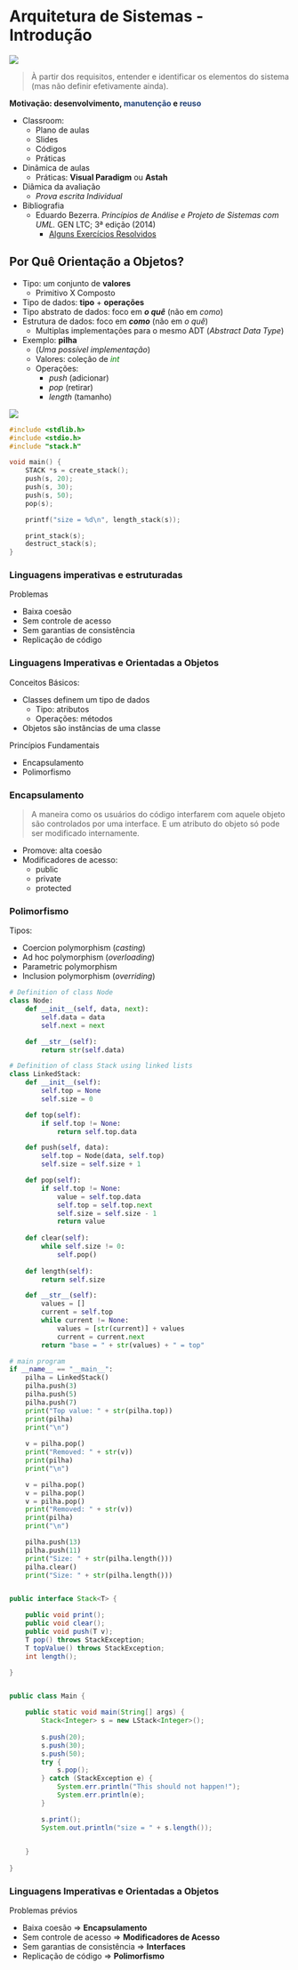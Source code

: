 # Arquitetura de Sistemas - Introdução
![](https://calegari.dev/pt-br/posts/arquiteturas-de-sistemas-distribuidos/featured-image.png)
> À partir dos requisitos, entender e identificar os elementos do sistema (mas não definir efetivamente ainda).

**Motivação: desenvolvimento, <font color='#214278'>manutenção</font> e <font color='#214278'>reuso</font>**

- Classroom:
    - Plano de aulas
    - Slides
    - Códigos
    - Práticas
- Dinâmica de aulas
    - Práticas: **Visual Paradigm** ou **Astah**
- Diâmica da avaliação
    - _Prova escrita Individual_
- Bibliografia
    - Eduardo Bezerra. _Princípios de Análise e Projeto de Sistemas com UML._ GEN LTC; 3ª edição (2014)
        - [Alguns Exercícios Resolvidos](https://eic.cefet-rj.br/papsuml3ed/papsuml3ed-exercicios-resolvidos.pdf)

## Por Quê Orientação a Objetos?
- Tipo: um conjunto de **valores**
    - Primitivo X Composto
- Tipo de dados: **tipo** + **operações**
- Tipo abstrato de dados: foco em ***o quê*** (não em _como_)
- Estrutura de dados: foco em ***como*** (não em _o quê_)
    - Multiplas implementações para o mesmo ADT (_Abstract Data Type_)
- Exemplo: **pilha** 
    - (_Uma possível implementação_)
    - Valores: coleção de <font color="green"> _int_ </font>
    - Operações:
        - _push_ (adicionar)
        - _pop_ (retirar)
        - _length_ (tamanho)

![](https://media.geeksforgeeks.org/wp-content/cdn-uploads/20230726165552/Stack-Data-Structure.png)

```c
#include <stdlib.h>
#include <stdio.h>
#include "stack.h"

void main() {
    STACK *s = create_stack();
    push(s, 20);
    push(s, 30);
    push(s, 50);
    pop(s);

    printf("size = %d\n", length_stack(s));

    print_stack(s);
    destruct_stack(s);
}

```

### Linguagens imperativas e estruturadas
Problemas
- Baixa coesão
- Sem controle de acesso
- Sem garantias de consistência
- Replicação de código

### Linguagens Imperativas e Orientadas a Objetos
Conceitos Básicos:
- Classes definem um tipo de dados
    - Tipo: atributos
    - Operações: métodos
- Objetos são instâncias de uma classe

Princípios Fundamentais
- Encapsulamento
- Polimorfismo

### Encapsulamento
> A maneira como os usuários do código interfarem com aquele objeto são controlados por uma interface. E um atributo do objeto só pode ser modificado internamente.

- Promove: alta coesão
- Modificadores de acesso:
    - public
    - private
    - protected

### Polimorfismo
Tipos:
- Coercion polymorphism (_casting_)
- Ad hoc polymorphism (_overloading_)
- Parametric polymorphism
- Inclusion polymorphism (_overriding_)

```python
# Definition of class Node
class Node:
    def __init__(self, data, next):
        self.data = data
        self.next = next

    def __str__(self):
        return str(self.data)

# Definition of class Stack using linked lists
class LinkedStack:
    def __init__(self):
        self.top = None
        self.size = 0

    def top(self):
        if self.top != None:
            return self.top.data

    def push(self, data):
        self.top = Node(data, self.top)
        self.size = self.size + 1

    def pop(self):
        if self.top != None:
            value = self.top.data
            self.top = self.top.next
            self.size = self.size - 1
            return value
        
    def clear(self):
        while self.size != 0:
            self.pop()
        
    def length(self):
        return self.size

    def __str__(self):
        values = []
        current = self.top
        while current != None:
            values = [str(current)] + values
            current = current.next
        return "base = " + str(values) + " = top"

# main program
if __name__ == "__main__":
    pilha = LinkedStack()
    pilha.push(3)
    pilha.push(5)
    pilha.push(7)
    print("Top value: " + str(pilha.top))
    print(pilha)
    print("\n")
        
    v = pilha.pop()
    print("Removed: " + str(v))
    print(pilha)
    print("\n")

    v = pilha.pop()
    v = pilha.pop()
    v = pilha.pop()
    print("Removed: " + str(v))
    print(pilha)
    print("\n")

    pilha.push(13)
    pilha.push(11)
    print("Size: " + str(pilha.length()))
    pilha.clear()
    print("Size: " + str(pilha.length()))
```

```java

public interface Stack<T> {

    public void print();
    public void clear();
    public void push(T v);
    T pop() throws StackException;
    T topValue() throws StackException;
    int length();

}
```

```java

public class Main {

	public static void main(String[] args) {
		Stack<Integer> s = new LStack<Integer>();
		
		s.push(20);
		s.push(30);
		s.push(50);
		try {
			s.pop();			
		} catch (StackException e) {
			System.err.println("This should not happen!");
			System.err.println(e);
		}

		s.print();
		System.out.println("size = " + s.length());
		

	}
	
}

```

### Linguagens Imperativas e Orientadas a Objetos
Problemas prévios
- Baixa coesão => **Encapsulamento**
- Sem controle de acesso => **Modificadores de Acesso**
- Sem garantias de consistência => **Interfaces**
- Replicação de código => **Polimorfismo**
